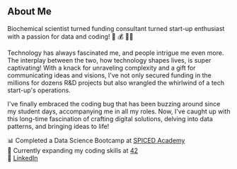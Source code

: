 ## About Me

Biochemical scientist turned funding consultant turned start-up enthusiast with a passion for data and coding! 🧪 💰 🧑‍💻

Technology has always fascinated me, and people intrigue me even more. The interplay between the two, how technology shapes lives, is super captivating! With a knack for unraveling complexity and a gift for communicating ideas and visions, I've not only secured funding in the millions for dozens R&D projects but also wrangled the whirlwind of a tech start-up's operations.

I've finally embraced the coding bug that has been buzzing around since my student days, accompanying me in all my roles. Now, I've caught up with this long-time fascination of crafting digital solutions, delving into data patterns, and bringing ideas to life!  

📊 Completed a Data Science Bootcamp at [SPICED Academy](https://www.spiced-academy.com/en)   
🎯 Currently expanding my coding skills at [42](https://42berlin.de/)  
💼 [LinkedIn](https://www.linkedin.com/in/alex-o-schenk/)  
